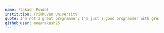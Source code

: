 ```yaml
---
name: Ptakash Poudel
institution: Tribhuvan University
quote: I'm not a great programmer; I'm just a good programmer with great habits.
github_user: meeprakash25
---
```

